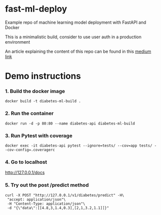 # fast-ml-deploy
Example repo of machine learning model deployment with FastAPI and Docker

This is a minimalistic build, consider to use user auth in a production environment

An article explaining the content of this repo can be found in this [medium link](https://medium.com/analytics-vidhya/serve-a-machine-learning-model-using-sklearn-fastapi-and-docker-85aabf96729b)

# Demo instructions


### 1. Build the docker image

```
docker build -t diabetes-ml-build .
```

### 2. Run the container

```
docker run -d -p 80:80 --name diabetes-api diabetes-ml-build 
```

### 3. Run Pytest with coverage
```
docker exec -it diabetes-api pytest --ignore=tests/ --cov=app tests/ --cov-config=.coveragerc
```

### 4. Go to localhost
http://127.0.0.1/docs


### 5. Try out the post /predict method
```
curl -X POST "http://127.0.0.1/v1/diabetes/predict" -H\
 "accept: application/json"\
 -H "Content-Type: application/json"\
 -d "{\"data\":[[4.8,3,1.4,0.3],[2,1,3.2,1.1]]}"
```
